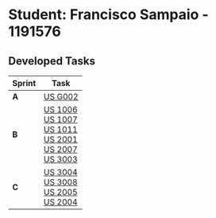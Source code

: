# Student: Francisco Sampaio - 1191576

## Developed Tasks

| Sprint | Task                                    |
|--------|-----------------------------------------|
| **A**  | [US G002](../us_g002-EXAMPLE/readme.md) |
| **B**  | [US 1006](us_1006/readme.md)<br/> [US 1007](us_1007/readme.md)<br/> [US 1011](us_1011/readme.md) <br/>[US 2001](us_2001/readme.md) <br/>[US 2007](us_2007/readme.md)<br/> [US 3003](us_3003/readme.md) |
| **C**  | [US 3004](us_3004/readme.md)<br/> [US 3008](us_3008/readme.md)<br/> [US 2005](us_2005/readme.md) <br/>[US 2004](us_2004/readme.md) |
